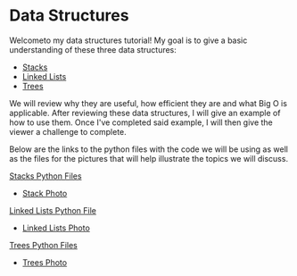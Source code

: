 # Data Structures

Welcometo my data structures tutorial! My goal is to give a basic understanding of these three data structures:

 - [Stacks](stacks.md)
 - [Linked Lists](linkedlists.md)
 - [Trees](trees.md)

  We will review why they are useful, how efficient they are and what Big O is applicable. After reviewing these data structures, I will give an example of how to use them. Once I've completed said example, I will then give the viewer a challenge to complete. 
        
Below are the links to the python files with the code we will be using as well as the files for the pictures that will help illustrate the topics we will discuss.

[Stacks Python Files](stacks.py)
- [Stack Photo](stack_photo.png)

[Linked Lists Python File](linkedlists.py)
- [Linked Lists Photo](ll_photo.png)

[Trees Python Files](trees.py)
- [Trees Photo](tree_photo.png)





